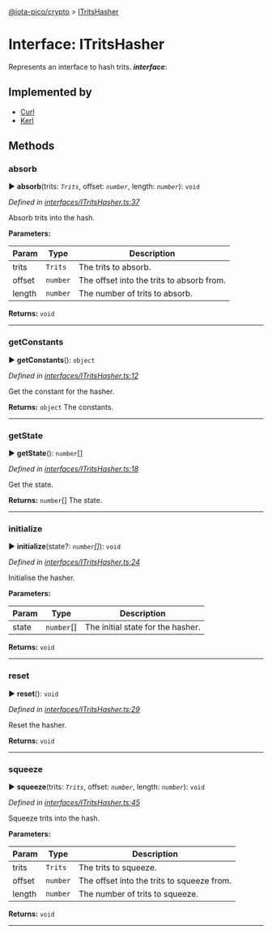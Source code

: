 [@iota-pico/crypto](../README.md) > [ITritsHasher](../interfaces/itritshasher.md)



# Interface: ITritsHasher


Represents an interface to hash trits.
*__interface__*: 


## Implemented by

* [Curl](../classes/curl.md)
* [Kerl](../classes/kerl.md)


## Methods
<a id="absorb"></a>

###  absorb

► **absorb**(trits: *`Trits`*, offset: *`number`*, length: *`number`*): `void`



*Defined in [interfaces/ITritsHasher.ts:37](https://github.com/iotaeco/iota-pico-crypto/blob/97f8899/src/interfaces/ITritsHasher.ts#L37)*



Absorb trits into the hash.


**Parameters:**

| Param | Type | Description |
| ------ | ------ | ------ |
| trits | `Trits`   |  The trits to absorb. |
| offset | `number`   |  The offset into the trits to absorb from. |
| length | `number`   |  The number of trits to absorb. |





**Returns:** `void`





___

<a id="getconstants"></a>

###  getConstants

► **getConstants**(): `object`



*Defined in [interfaces/ITritsHasher.ts:12](https://github.com/iotaeco/iota-pico-crypto/blob/97f8899/src/interfaces/ITritsHasher.ts#L12)*



Get the constant for the hasher.




**Returns:** `object`
The constants.






___

<a id="getstate"></a>

###  getState

► **getState**(): `number`[]



*Defined in [interfaces/ITritsHasher.ts:18](https://github.com/iotaeco/iota-pico-crypto/blob/97f8899/src/interfaces/ITritsHasher.ts#L18)*



Get the state.




**Returns:** `number`[]
The state.






___

<a id="initialize"></a>

###  initialize

► **initialize**(state?: *`number`[]*): `void`



*Defined in [interfaces/ITritsHasher.ts:24](https://github.com/iotaeco/iota-pico-crypto/blob/97f8899/src/interfaces/ITritsHasher.ts#L24)*



Initialise the hasher.


**Parameters:**

| Param | Type | Description |
| ------ | ------ | ------ |
| state | `number`[]   |  The initial state for the hasher. |





**Returns:** `void`





___

<a id="reset"></a>

###  reset

► **reset**(): `void`



*Defined in [interfaces/ITritsHasher.ts:29](https://github.com/iotaeco/iota-pico-crypto/blob/97f8899/src/interfaces/ITritsHasher.ts#L29)*



Reset the hasher.




**Returns:** `void`





___

<a id="squeeze"></a>

###  squeeze

► **squeeze**(trits: *`Trits`*, offset: *`number`*, length: *`number`*): `void`



*Defined in [interfaces/ITritsHasher.ts:45](https://github.com/iotaeco/iota-pico-crypto/blob/97f8899/src/interfaces/ITritsHasher.ts#L45)*



Squeeze trits into the hash.


**Parameters:**

| Param | Type | Description |
| ------ | ------ | ------ |
| trits | `Trits`   |  The trits to squeeze. |
| offset | `number`   |  The offset into the trits to squeeze from. |
| length | `number`   |  The number of trits to squeeze. |





**Returns:** `void`





___



